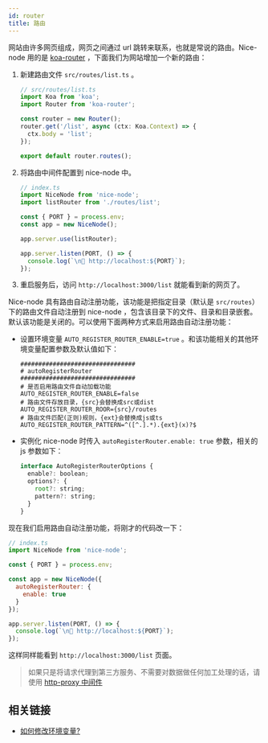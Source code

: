 ```yaml
---
id: router
title: 路由
---
```


网站由许多网页组成，网页之间通过 url 跳转来联系，也就是常说的路由。Nice-node 用的是 [koa-router](https://www.npmjs.com/package/koa-router) ，下面我们为网站增加一个新的路由：

1. 新建路由文件 `src/routes/list.ts` 。
    ```js
    // src/routes/list.ts
    import Koa from 'koa';
    import Router from 'koa-router';

    const router = new Router();
    router.get('/list', async (ctx: Koa.Context) => {
      ctx.body = 'list';
    });

    export default router.routes();
    ```
1. 将路由中间件配置到 nice-node 中。
    ```js
    // index.ts
    import NiceNode from 'nice-node';
    import listRouter from './routes/list';

    const { PORT } = process.env;
    const app = new NiceNode();

    app.server.use(listRouter);

    app.server.listen(PORT, () => {
      console.log(`\n🚀 http://localhost:${PORT}`);
    });
    ```

1. 重启服务后，访问 `http://localhost:3000/list` 就能看到新的网页了。

Nice-node 具有路由自动注册功能，该功能是把指定目录（默认是 `src/routes`）下的路由文件自动注册到 nice-node ，包含该目录下的文件、目录和目录嵌套。默认该功能是关闭的。可以使用下面两种方式来启用路由自动注册功能：
- 设置环境变量 `AUTO_REGISTER_ROUTER_ENABLE=true` 。和该功能相关的其他环境变量配置参数及默认值如下：
    ```
    ################################
    # autoRegisterRouter
    ################################
    # 是否启用路由文件自动加载功能
    AUTO_REGISTER_ROUTER_ENABLE=false
    # 路由文件存放目录，{src}会替换成src或dist
    AUTO_REGISTER_ROUTER_ROOR={src}/routes
    # 路由文件匹配(正则)规则，{ext}会替换成js或ts
    AUTO_REGISTER_ROUTER_PATTERN=^([^.].*).{ext}(x)?$
    ```

- 实例化 nice-node 时传入 `autoRegisterRouter.enable: true` 参数，相关的 js 参数如下：
    ```js
    interface AutoRegisterRouterOptions {
      enable?: boolean;
      options?: {
        root?: string;
        pattern?: string;
      }
    }
    ```

现在我们启用路由自动注册功能，将刚才的代码改一下：
```js
// index.ts
import NiceNode from 'nice-node';

const { PORT } = process.env;

const app = new NiceNode({
  autoRegisterRouter: {
    enable: true
  }
});

app.server.listen(PORT, () => {
  console.log(`\n🚀 http://localhost:${PORT}`);
});
```

这样同样能看到 `http://localhost:3000/list` 页面。

>如果只是将请求代理到第三方服务、不需要对数据做任何加工处理的话，请使用 [http-proxy 中间件](./http-proxy.md)

## 相关链接
- [如何修改环境变量?](./profiles.md)

